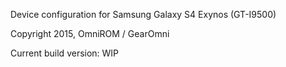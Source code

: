 Device configuration for Samsung Galaxy S4 Exynos (GT-I9500)

Copyright 2015, OmniROM / GearOmni

Current build version: WIP
